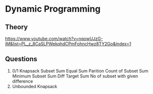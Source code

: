 # Dynamic Programming

## Theory
https://www.youtube.com/watch?v=nqowUJzG-iM&list=PL_z_8CaSLPWekqhdCPmFohncHwz8TY2Go&index=1

## Questions

1. 0/1 Knapsack 
   Subset Sum
   Equal Sum Parition
   Count of Subset Sum
   Minimum Subset Sum Diff
   Target Sum
   No of subset with given difference 
2. Unbounded Knapsack

